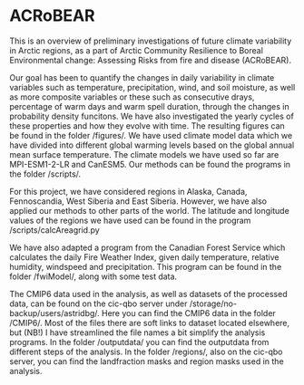 # ACRoBEAR
This is an overview of preliminary investigations of future climate variability in Arctic regions, as a part of Arctic Community Resilience to Boreal Environmental change: Assessing Risks from fire and disease (ACRoBEAR).

Our goal has been to quantify the changes in daily variability in climate variables such as temperature, precipitation, wind, and soil moisture, as well as more composite variables or these such as consecutive drays, percentage of warm days and warm spell duration, through the changes in probability density funcitons. We have also investigated the yearly cycles of these properties and how they evolve with time. The resulting figures can be found in the folder /figures/. We have used climate model data which we have divided into different global warming levels based on the global annual mean surface temperature. The climate models we have used so far are MPI-ESM1-2-LR and CanESM5. Our methods can be found the programs in the folder /scripts/.

For this project, we have considered regions in Alaska, Canada, Fennoscandia, West Siberia and East Siberia. However, we have also applied our methods to other parts of the world. The latitude and longitude values of the regions we have used can be found in the program /scripts/calcAreagrid.py

We have also adapted a program from the Canadian Forest Service which calculates the daily Fire Weather Index, given daily temperature, relative humidity, windspeed and precipitation. This program can be found in the folder /fwiModel/, along with some test data.

The CMIP6 data used in the analysis, as well as datasets of the processed data, can be found on the cic-qbo server under /storage/no-backup/users/astridbg/. Here you can find the CMIP6 data in the folder /CMIP6/. Most of the files there are soft links to dataset located elsewhere, but (NB!) I have streamlined the file names a bit simplify the analysis programs. In the folder /outputdata/ you can find the outputdata from different steps of the analysis. In the folder /regions/, also on the cic-qbo server, you can find the landfraction masks and region masks used in the analysis.
